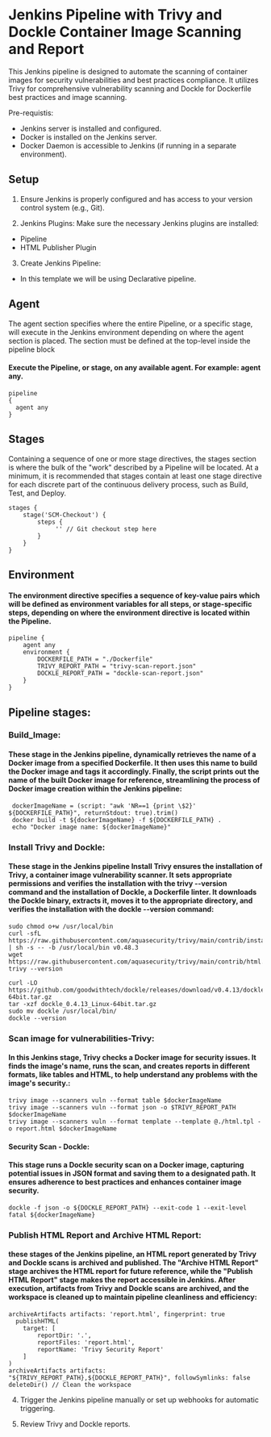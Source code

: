# Jenkins Pipeline with Trivy and Dockle Container Image Scanning and Report

This Jenkins pipeline is designed to automate the scanning of container images for security vulnerabilities and best practices compliance. It utilizes Trivy for comprehensive vulnerability scanning and Dockle for Dockerfile best practices and image scanning.

Pre-requistis:
 - Jenkins server is installed and configured.
 - Docker is installed on the Jenkins server.
 - Docker Daemon is accessible to Jenkins (if running in a separate environment).      


## Setup

1. Ensure Jenkins is properly configured and has access to your version control system (e.g., Git).

2. Jenkins Plugins: Make sure the necessary Jenkins plugins are installed:
  - Pipeline
  - HTML Publisher Plugin

3. Create Jenkins Pipeline:
 - In this template we will be using Declarative pipeline.

## Agent
The agent section specifies where the entire Pipeline, or a specific stage, will execute in the Jenkins environment depending on where the agent section is placed. The section must be defined at the top-level inside the pipeline block
#### Execute the Pipeline, or stage, on any available agent. For example: agent any.

```
pipeline
{
  agent any
}
```

## Stages
Containing a sequence of one or more stage directives, the stages section is where the bulk of the "work" described by a Pipeline will be located.
At a minimum, it is recommended that stages contain at least one stage directive for each discrete part of the continuous delivery process, such as Build, Test, and Deploy.
```
stages {
    stage('SCM-Checkout') {
        steps {
             '' // Git checkout step here
        }
    }
}

```

## Environment
#### The environment directive specifies a sequence of key-value pairs which will be defined as environment variables for all steps, or stage-specific steps, depending on where the environment directive is located within the Pipeline.

```
pipeline {
    agent any
    environment {
        DOCKERFILE_PATH = "./Dockerfile"
        TRIVY_REPORT_PATH = "trivy-scan-report.json"
        DOCKLE_REPORT_PATH = "dockle-scan-report.json"
    }
}
```
## Pipeline stages:
### Build_Image:
#### These stage in the Jenkins pipeline, dynamically retrieves the name of a Docker image from a specified Dockerfile. It then uses this name to build the Docker image and tags it accordingly. Finally, the script prints out the name of the built Docker image for reference, streamlining the process of Docker image creation within the Jenkins pipeline:
```
 dockerImageName = (script: "awk 'NR==1 {print \$2}' ${DOCKERFILE_PATH}", returnStdout: true).trim()
 docker build -t ${dockerImageName} -f ${DOCKERFILE_PATH} .
 echo "Docker image name: ${dockerImageName}"
``` 

### Install Trivy and Dockle:
#### These stage in the Jenkins pipeline Install Trivy ensures the installation of Trivy, a container image vulnerability scanner. It sets appropriate permissions and verifies the installation with the trivy --version command and the installation of Dockle, a Dockerfile linter. It downloads the Dockle binary, extracts it, moves it to the appropriate directory, and verifies the installation with the dockle --version command:
```
sudo chmod o+w /usr/local/bin
curl -sfL https://raw.githubusercontent.com/aquasecurity/trivy/main/contrib/install.sh | sh -s -- -b /usr/local/bin v0.48.3
wget https://raw.githubusercontent.com/aquasecurity/trivy/main/contrib/html.tpl
trivy --version

curl -LO https://github.com/goodwithtech/dockle/releases/download/v0.4.13/dockle_0.4.13_Linux-64bit.tar.gz
tar -xzf dockle_0.4.13_Linux-64bit.tar.gz
sudo mv dockle /usr/local/bin/
dockle --version
```

### Scan image for vulnerabilities-Trivy:
#### In this Jenkins stage, Trivy checks a Docker image for security issues. It finds the image's name, runs the scan, and creates reports in different formats, like tables and HTML, to help understand any problems with the image's security.:
```
trivy image --scanners vuln --format table $dockerImageName
trivy image --scanners vuln --format json -o $TRIVY_REPORT_PATH $dockerImageName
trivy image --scanners vuln --format template --template @./html.tpl -o report.html $dockerImageName
```
#### Security Scan - Dockle:
#### This stage runs a Dockle security scan on a Docker image, capturing potential issues in JSON format and saving them to a designated path. It ensures adherence to best practices and enhances container image security.
```
dockle -f json -o ${DOCKLE_REPORT_PATH} --exit-code 1 --exit-level fatal ${dockerImageName}
```

### Publish HTML Report and Archive HTML Report:
#### these stages of the Jenkins pipeline, an HTML report generated by Trivy and Dockle scans is archived and published. The "Archive HTML Report" stage archives the HTML report for future reference, while the "Publish HTML Report" stage makes the report accessible in Jenkins. After execution, artifacts from Trivy and Dockle scans are archived, and the workspace is cleaned up to maintain pipeline cleanliness and efficiency:
```
archiveArtifacts artifacts: 'report.html', fingerprint: true
  publishHTML(
    target: [
        reportDir: '.',
        reportFiles: 'report.html',
        reportName: 'Trivy Security Report'
    ]
)
archiveArtifacts artifacts: "${TRIVY_REPORT_PATH},${DOCKLE_REPORT_PATH}", followSymlinks: false
deleteDir() // Clean the workspace
``` 

4. Trigger the Jenkins pipeline manually or set up webhooks for automatic triggering.

5. Review Trivy and Dockle reports.
